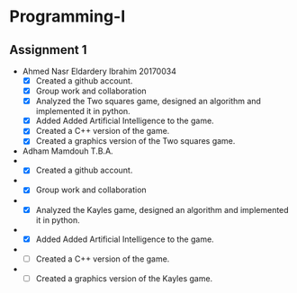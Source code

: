 # Programming-I
## Assignment 1
- Ahmed Nasr Eldardery Ibrahim           20170034
  - [x] Created a github account.
  - [x] Group work and collaboration
  - [x] Analyzed the Two squares game, designed an algorithm and implemented it in python.
  - [x] Added Added Artificial Intelligence to the game.
  - [x] Created a C++ version of the game.
  - [x] Created a graphics version of the Two squares game.

- Adham Mamdouh                          T.B.A.
- - [x] Created a github account.
- - [x] Group work and collaboration
- - [x] Analyzed the Kayles game, designed an algorithm and implemented it in python.
- - [x] Added Added Artificial Intelligence to the game.
- - [ ] Created a C++ version of the game.
- - [ ] Created a graphics version of the Kayles game.
